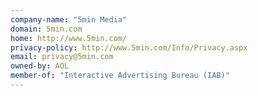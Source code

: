 ```yaml
---
company-name: "5min Media"
domain: 5min.com
home: http://www.5min.com/
privacy-policy: http://www.5min.com/Info/Privacy.aspx
email: privacy@5min.com
owned-by: AOL
member-of: "Interactive Advertising Bureau (IAB)"
---
```




